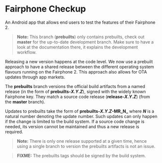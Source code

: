 # Fairphone Checkup

An Android app that allows end users to test the features of their Fairphone 2.

> **Note:**
This branch (**prebuilts**) only contains prebuilts, check out **master** for the up-to-date
development branch. Make sure to have a look at the documentation there, it explains the development
workflow.

Releasing a new version happens at the code level. We now use a prebuilt approach to have a shared
release between the different operating system flavours running on the Fairphone 2. This approach
also allows for OTA updates through app markets.

The **prebuilts** branch versions the official build artifacts from a named release (in the form of
**prebuilts-_X_._Y_._Z_**), signed with the widely known Fairphone key. They match a source code
release (**release-_X_._Y_._Z_**) (from the **master** branch).

Updates to prebuilts take the form of **prebuilts-_X_._Y_._Z_-MR_N_** where **_N_** is a natural
number denoting the update number. Such updates can only happen if the change is limited to
the build system. If a source code change is needed, its version cannot be maintained and thus a new
release is required.

> **Note:**
There is only one release supported at a given time, hence using a single branch to version the
prebuilts artifacts is not an issue.

> **FIXME:**
The prebuilts tags should be signed by the build system.
